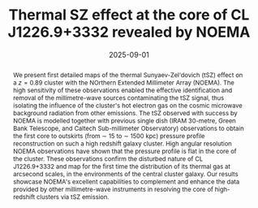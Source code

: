 ---
title: "Thermal SZ effect at the core of CL J1226.9+3332 revealed by NOEMA"
collection: "publications"
category: "co_papers"
permalink: /publications/2025arXiv250914048M
link: https://ui.adsabs.harvard.edu/abs/2025arXiv250914048M/abstract
date: 2025-09-01
venue: "arXiv e-prints"
citation: "Désert, F.-X., Macías-Pérez, J. F., Beelen, A., et al. (2025), Astronomy and Astrophysics, 701, A210."
abstract: "We present first detailed maps of the thermal Sunyaev-Zel'dovich (tSZ) effect on a $z = 0.89$ cluster with the NOrthern Extended Millimeter Array (NOEMA). The high sensitivity of these observations enabled the effective identification and removal of the millimetre-wave sources contaminating the tSZ signal, thus isolating the influence of the cluster's hot electron gas on the cosmic microwave background radiation from other emissions. The tSZ observed with success by NOEMA is modelled together with previous single dish (IRAM 30-metre, Green Bank Telescope, and Caltech Sub-millimeter Observatory) observations to obtain the first core to outskirts (from $\\sim$ 15 to $\\sim$ 1500 kpc) pressure profile reconstruction on such a high redshift galaxy cluster. High angular resolution NOEMA observations have shown that the pressure profile is flat in the core of the cluster. These observations confirm the disturbed nature of CL J1226.9+3332 and map for the first time the distribution of its thermal gas at arcsecond scales, in the environments of the central cluster galaxy. Our results showcase NOEMA's excellent capabilities to complement and enhance the data provided by other millimetre-wave instruments in resolving the core of high-redshift clusters via tSZ emission."
---